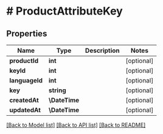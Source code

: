 # # ProductAttributeKey

## Properties

Name | Type | Description | Notes
------------ | ------------- | ------------- | -------------
**productId** | **int** |  | [optional]
**keyId** | **int** |  | [optional]
**languageId** | **int** |  | [optional]
**key** | **string** |  | [optional]
**createdAt** | **\DateTime** |  | [optional]
**updatedAt** | **\DateTime** |  | [optional]

[[Back to Model list]](../../README.md#models) [[Back to API list]](../../README.md#endpoints) [[Back to README]](../../README.md)
